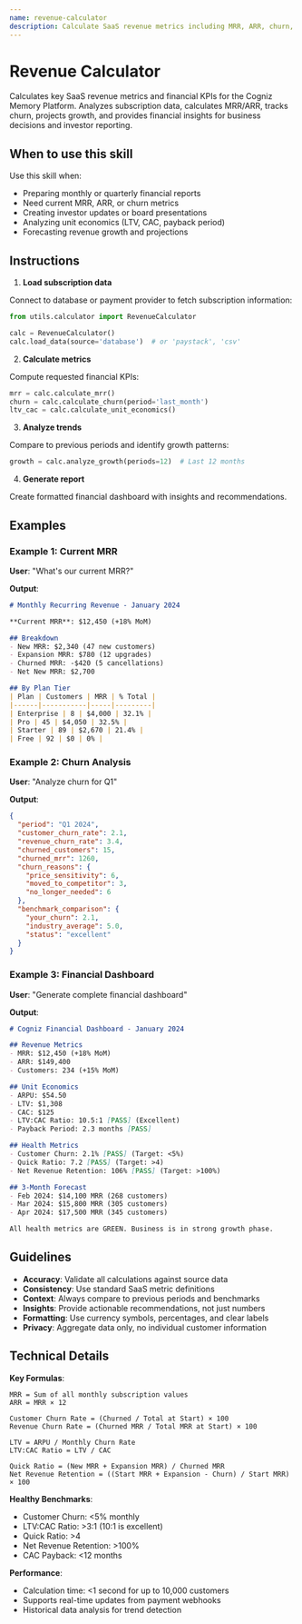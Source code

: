 ```yaml
---
name: revenue-calculator
description: Calculate SaaS revenue metrics including MRR, ARR, churn, LTV, and growth projections
---
```


# Revenue Calculator

Calculates key SaaS revenue metrics and financial KPIs for the Cogniz Memory Platform. Analyzes subscription data, calculates MRR/ARR, tracks churn, projects growth, and provides financial insights for business decisions and investor reporting.

## When to use this skill

Use this skill when:
- Preparing monthly or quarterly financial reports
- Need current MRR, ARR, or churn metrics
- Creating investor updates or board presentations
- Analyzing unit economics (LTV, CAC, payback period)
- Forecasting revenue growth and projections

## Instructions

1. **Load subscription data**

Connect to database or payment provider to fetch subscription information:

```python
from utils.calculator import RevenueCalculator

calc = RevenueCalculator()
calc.load_data(source='database')  # or 'paystack', 'csv'
```

2. **Calculate metrics**

Compute requested financial KPIs:

```python
mrr = calc.calculate_mrr()
churn = calc.calculate_churn(period='last_month')
ltv_cac = calc.calculate_unit_economics()
```

3. **Analyze trends**

Compare to previous periods and identify growth patterns:

```python
growth = calc.analyze_growth(periods=12)  # Last 12 months
```

4. **Generate report**

Create formatted financial dashboard with insights and recommendations.

## Examples

### Example 1: Current MRR

**User**: "What's our current MRR?"

**Output**:
```markdown
# Monthly Recurring Revenue - January 2024

**Current MRR**: $12,450 (+18% MoM)

## Breakdown
- New MRR: $2,340 (47 new customers)
- Expansion MRR: $780 (12 upgrades)
- Churned MRR: -$420 (5 cancellations)
- Net New MRR: $2,700

## By Plan Tier
| Plan | Customers | MRR | % Total |
|------|-----------|-----|---------|
| Enterprise | 8 | $4,000 | 32.1% |
| Pro | 45 | $4,050 | 32.5% |
| Starter | 89 | $2,670 | 21.4% |
| Free | 92 | $0 | 0% |
```

### Example 2: Churn Analysis

**User**: "Analyze churn for Q1"

**Output**:
```json
{
  "period": "Q1 2024",
  "customer_churn_rate": 2.1,
  "revenue_churn_rate": 3.4,
  "churned_customers": 15,
  "churned_mrr": 1260,
  "churn_reasons": {
    "price_sensitivity": 6,
    "moved_to_competitor": 3,
    "no_longer_needed": 6
  },
  "benchmark_comparison": {
    "your_churn": 2.1,
    "industry_average": 5.0,
    "status": "excellent"
  }
}
```

### Example 3: Financial Dashboard

**User**: "Generate complete financial dashboard"

**Output**:
```markdown
# Cogniz Financial Dashboard - January 2024

## Revenue Metrics
- MRR: $12,450 (+18% MoM)
- ARR: $149,400
- Customers: 234 (+15% MoM)

## Unit Economics
- ARPU: $54.50
- LTV: $1,308
- CAC: $125
- LTV:CAC Ratio: 10.5:1 [PASS] (Excellent)
- Payback Period: 2.3 months [PASS]

## Health Metrics
- Customer Churn: 2.1% [PASS] (Target: <5%)
- Quick Ratio: 7.2 [PASS] (Target: >4)
- Net Revenue Retention: 106% [PASS] (Target: >100%)

## 3-Month Forecast
- Feb 2024: $14,100 MRR (268 customers)
- Mar 2024: $15,800 MRR (305 customers)
- Apr 2024: $17,500 MRR (345 customers)

All health metrics are GREEN. Business is in strong growth phase.
```

## Guidelines

- **Accuracy**: Validate all calculations against source data
- **Consistency**: Use standard SaaS metric definitions
- **Context**: Always compare to previous periods and benchmarks
- **Insights**: Provide actionable recommendations, not just numbers
- **Formatting**: Use currency symbols, percentages, and clear labels
- **Privacy**: Aggregate data only, no individual customer information

## Technical Details

**Key Formulas**:

```
MRR = Sum of all monthly subscription values
ARR = MRR × 12

Customer Churn Rate = (Churned / Total at Start) × 100
Revenue Churn Rate = (Churned MRR / Total MRR at Start) × 100

LTV = ARPU / Monthly Churn Rate
LTV:CAC Ratio = LTV / CAC

Quick Ratio = (New MRR + Expansion MRR) / Churned MRR
Net Revenue Retention = ((Start MRR + Expansion - Churn) / Start MRR) × 100
```

**Healthy Benchmarks**:
- Customer Churn: <5% monthly
- LTV:CAC Ratio: >3:1 (10:1 is excellent)
- Quick Ratio: >4
- Net Revenue Retention: >100%
- CAC Payback: <12 months

**Performance**:
- Calculation time: <1 second for up to 10,000 customers
- Supports real-time updates from payment webhooks
- Historical data analysis for trend detection
